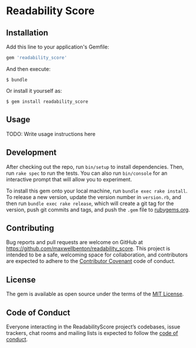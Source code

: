# Readability Score

<!-- Welcome to your new gem! In this directory, you'll find the files you need to be able to package up your Ruby library into a gem. Put your Ruby code in the file `lib/readability_score`. To experiment with that code, run `bin/console` for an interactive prompt.

TODO: Delete this and the text above, and describe your gem -->

## Installation

Add this line to your application's Gemfile:

```ruby
gem 'readability_score'
```

And then execute:

    $ bundle

Or install it yourself as:

    $ gem install readability_score

## Usage

TODO: Write usage instructions here

## Development

After checking out the repo, run `bin/setup` to install dependencies. Then, run `rake spec` to run the tests. You can also run `bin/console` for an interactive prompt that will allow you to experiment.

To install this gem onto your local machine, run `bundle exec rake install`. To release a new version, update the version number in `version.rb`, and then run `bundle exec rake release`, which will create a git tag for the version, push git commits and tags, and push the `.gem` file to [rubygems.org](https://rubygems.org).

## Contributing

Bug reports and pull requests are welcome on GitHub at https://github.com/maxwellbenton/readability_score. This project is intended to be a safe, welcoming space for collaboration, and contributors are expected to adhere to the [Contributor Covenant](http://contributor-covenant.org) code of conduct.

## License

The gem is available as open source under the terms of the [MIT License](https://opensource.org/licenses/MIT).

## Code of Conduct

Everyone interacting in the ReadabilityScore project’s codebases, issue trackers, chat rooms and mailing lists is expected to follow the [code of conduct](https://github.com/maxwellbenton/readability_score/blob/master/CODE_OF_CONDUCT.md).
